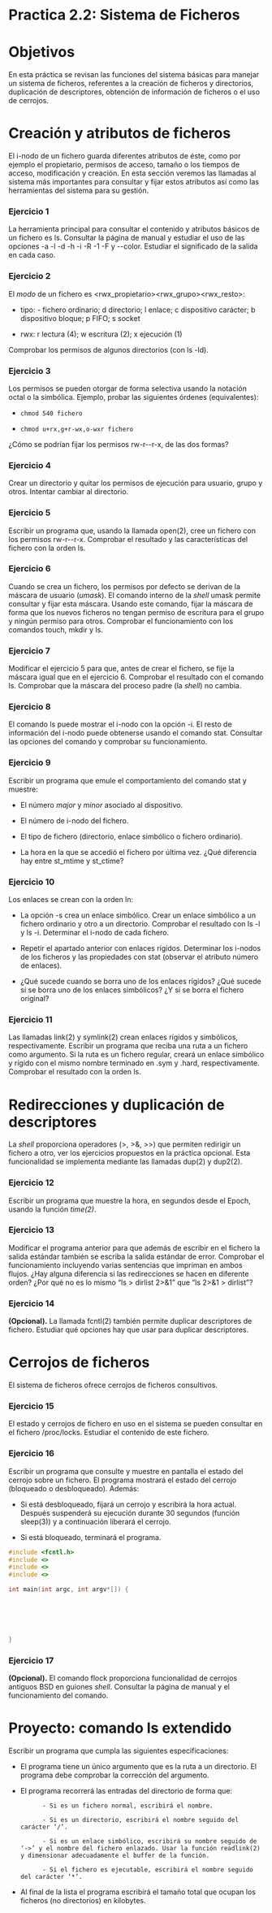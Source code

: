 
# Practica 2.2: Sistema de Ficheros

# Objetivos
En esta práctica se revisan las funciones del sistema básicas para manejar un sistema de ficheros, referentes a la creación de ficheros y directorios, duplicación de descriptores, obtención de información de ficheros o el uso de cerrojos.

# Creación y atributos de ficheros
El i-nodo de un fichero guarda diferentes atributos de éste, como por ejemplo el propietario, permisos de acceso, tamaño o los tiempos de acceso, modificación y creación. En esta sección veremos las llamadas al sistema más importantes para consultar y fijar estos atributos así como las herramientas del sistema para su gestión.

### Ejercicio 1

La herramienta principal para consultar el contenido y atributos básicos de un fichero es ls. Consultar la página de manual y estudiar el uso de las opciones -a -l -d -h -i -R -1 -F y --color. Estudiar el significado de la salida en cada caso.

### Ejercicio 2 
El  _modo_  de un fichero es <tipo><rwx_propietario><rwx_grupo><rwx_resto>:

- tipo: - fichero ordinario; d directorio; l enlace; c dispositivo carácter; b dispositivo bloque; p FIFO; s socket

- rwx: r lectura (4); w escritura (2); x ejecución (1)

Comprobar los permisos de algunos directorios (con ls -ld).

### Ejercicio 3

Los permisos se pueden otorgar de forma selectiva usando la notación octal o la simbólica. Ejemplo, probar las siguientes órdenes (equivalentes):

- ```chmod 540 fichero ```

- ```chmod u+rx,g+r-wx,o-wxr fichero ```

¿Cómo se podrían fijar los permisos rw-r--r-x, de las dos formas?


### Ejercicio 4
Crear un directorio y quitar los permisos de ejecución para usuario, grupo y otros. Intentar cambiar al directorio.

### Ejercicio 5
Escribir un programa que, usando la llamada open(2), cree un fichero con los permisos rw-r--r-x. Comprobar el resultado y las características del fichero con la orden ls.

### Ejercicio 6
Cuando se crea un fichero, los permisos por defecto se derivan de la máscara de usuario (_umask_). El comando interno de la  _shell_ umask permite consultar y fijar esta máscara. Usando este comando, fijar la máscara de forma que los nuevos ficheros no tengan permiso de escritura para el grupo y ningún permiso para otros. Comprobar el funcionamiento con los comandos touch, mkdir y ls.

### Ejercicio 7
Modificar el ejercicio 5 para que, antes de crear el fichero, se fije la máscara igual que en el ejercicio 6. Comprobar el resultado con el comando ls. Comprobar que la máscara del proceso padre (la  _shell_) no cambia.
### Ejercicio 8
El comando ls puede mostrar el i-nodo con la opción -i. El resto de información del i-nodo puede obtenerse usando el comando stat. Consultar las opciones del comando y comprobar su funcionamiento.

### Ejercicio 9
Escribir un programa que emule el comportamiento del comando stat y muestre:

- El número  _major_  y  _minor_ asociado al dispositivo.

- El número de i-nodo del fichero.

- El tipo de fichero (directorio, enlace simbólico o fichero ordinario).

- La hora en la que se accedió el fichero por última vez. ¿Qué diferencia hay entre st_mtime y st_ctime?

### Ejercicio 10
Los enlaces se crean con la orden ln:

- La opción -s crea un enlace simbólico. Crear un enlace simbólico a un fichero ordinario y otro a un directorio. Comprobar el resultado con ls -l y ls -i. Determinar el i-nodo de cada fichero.

- Repetir el apartado anterior con enlaces rígidos. Determinar los i-nodos de los ficheros y las propiedades con stat (observar el atributo número de enlaces).

- ¿Qué sucede cuando se borra uno de los enlaces rígidos? ¿Qué sucede si se borra uno de los enlaces simbólicos? ¿Y si se borra el fichero original?

### Ejercicio 11

Las llamadas link(2) y symlink(2) crean enlaces rígidos y simbólicos, respectivamente. Escribir un programa que reciba una ruta a un fichero como argumento. Si la ruta es un fichero regular, creará un enlace simbólico y rígido con el mismo nombre terminado en .sym y .hard, respectivamente. Comprobar el resultado con la orden ls.

# Redirecciones y duplicación de descriptores

La  _shell_  proporciona operadores (>, >&, >>) que permiten redirigir un fichero a otro, ver los ejercicios propuestos en la práctica opcional. Esta funcionalidad se implementa mediante las llamadas dup(2) y dup2(2).

### Ejercicio 12
Escribir un programa que muestre la hora, en segundos desde el Epoch, usando la función *time(2)*.

### Ejercicio 13 
Modificar el programa anterior para que además de escribir en el fichero la salida estándar también se escriba la salida estándar de error. Comprobar el funcionamiento incluyendo varias sentencias que impriman en ambos flujos. ¿Hay alguna diferencia si las redirecciones se hacen en diferente orden? ¿Por qué no es lo mismo “ls > dirlist 2>&1” que “ls 2>&1 > dirlist”?

### Ejercicio 14
**(Opcional).** La llamada fcntl(2) también permite duplicar descriptores de fichero. Estudiar qué opciones hay que usar para duplicar descriptores.

# Cerrojos de ficheros
El sistema de ficheros ofrece cerrojos de ficheros consultivos.
### Ejercicio 15
El estado y cerrojos de fichero en uso en el sistema se pueden consultar en el fichero /proc/locks. Estudiar el contenido de este fichero.

### Ejercicio 16
Escribir un programa que consulte y muestre en pantalla el estado del cerrojo sobre un fichero. El programa mostrará el estado del cerrojo (bloqueado o desbloqueado). Además:

- Si está desbloqueado, fijará un cerrojo y escribirá la hora actual. Después suspenderá su ejecución durante 30 segundos (función sleep(3)) y a continuación liberará el cerrojo.

- Si está bloqueado, terminará el programa.
```c
#include <fcntl.h>
#include <>
#include <>
#include <>

int main(int argc, int argv*[]) {






}
```
### Ejercicio 17
**(Opcional).** El comando flock proporciona funcionalidad de cerrojos antiguos BSD en guiones  _shell_. Consultar la página de manual y el funcionamiento del comando.

# Proyecto: comando ls extendido
Escribir un programa que cumpla las siguientes especificaciones:

- El programa tiene un único argumento que es la ruta a un directorio. El programa debe comprobar la corrección del argumento.

- El programa recorrerá las entradas del directorio de forma que:

			- Si es un fichero normal, escribirá el nombre.

			- Si es un directorio, escribirá el nombre seguido del carácter ‘/’.

			- Si es un enlace simbólico, escribirá su nombre seguido de ‘->’ y el nombre del fichero enlazado. Usar la función readlink(2) y dimensionar adecuadamente el buffer de la función.

			- Si el fichero es ejecutable, escribirá el nombre seguido del carácter ‘*’.

- Al final de la lista el programa escribirá el tamaño total que ocupan los ficheros (no directorios) en kilobytes.
<!--stackedit_data:
eyJoaXN0b3J5IjpbMjcwNTI2NDY1LDE3ODU3NDUwNjFdfQ==
-->